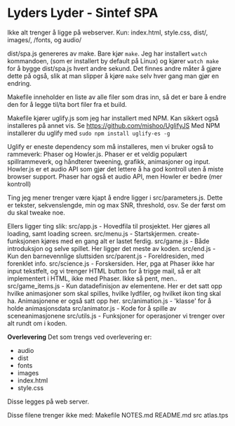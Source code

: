# Lyders Lyder - Sintef SPA

Ikke alt trenger å ligge på webserver. Kun:
index.html, style.css, dist/, images/, /fonts, og audio/

dist/spa.js genereres av make. Bare kjør `make`. Jeg har installert `watch` kommandoen, (som er installert by default på Linux) og kjører `watch make` for å bygge dist/spa.js hvert andre sekund. Det finnes andre måter å gjøre dette på også, slik at man slipper å kjøre `make` selv hver gang man gjør en endring.

Makefile inneholder en liste av alle filer som dras inn, så det er bare å endre den for å legge til/ta bort filer fra et build.

Makefile kjører uglify.js som jeg har installert med NPM. Kan sikkert også installeres på annet vis. Se https://github.com/mishoo/UglifyJS
Med NPM installerer du uglify med `sudo npm install uglify-es -g`


Uglify er eneste dependency som må installeres, men vi bruker også to rammeverk: Phaser og Howler.js. Phaser er et veldig populært spillrammeverk, og håndterer tweening, grafikk, animasjoner og input. Howler.js er et audio API som gjør det lettere å ha god kontroll uten å miste browser support. Phaser har også et audio API, men Howler er bedre (mer kontroll)

Ting jeg mener trenger være kjapt å endre ligger i src/parameters.js. Dette er tekster, sekvenslengde, min og max SNR, threshold, osv. Se der først om du skal tweake noe.

Ellers ligger ting slik:
src/app.js          - Hovedfila til prosjektet. Her gjøres all loading, samt loading screen.
src/menu.js         - Startskjermen. create-funksjonen kjøres med en gang alt er lastet ferdig.
src/game.js         - Både introduksjon og selve spillet. Her ligger det meste av koden.
src/end.js          - Kun den barnevennlige sluttsiden
src/parent.js       - Foreldresiden, med forenklet info.
src/science.js      - Forskersiden. Her, pga at Phaser ikke har input tekstfelt, og vi trenger HTML button for å trigge mail, så er alt implementert i HTML, ikke med Phaser. Ikke så pent, men..
src/game_items.js   - Kun datadefinisjon av elementene. Her er det satt opp hvilke animasjoner som skal spilles, hvilke lydfiler, og hvilket ikon ting skal ha. Animasjonene er også satt opp her.
src/animation.js    - 'klasse' for å holde animasjonsdata
src/animator.js     - Kode for å spille av sceneanimasjonene
src/utils.js        - Funksjoner for operasjoner vi trenger over alt rundt om i koden.

**Overlevering**
Det som trengs ved overlevering er:
- audio- dist- fonts- images- index.html- style.css

Disse legges på web server.

Disse filene trenger ikke med:
MakefileNOTES.mdREADME.mdsrcatlas.tps